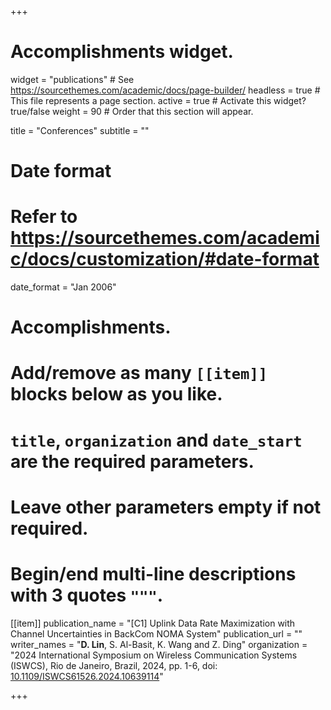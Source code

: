 +++
# Accomplishments widget.
widget = "publications"  # See https://sourcethemes.com/academic/docs/page-builder/
headless = true  # This file represents a page section.
active = true  # Activate this widget? true/false
weight = 90  # Order that this section will appear.

title = "Conferences"
subtitle = ""

# Date format
#   Refer to https://sourcethemes.com/academic/docs/customization/#date-format
date_format = "Jan 2006"

# Accomplishments.
#   Add/remove as many `[[item]]` blocks below as you like.
#   `title`, `organization` and `date_start` are the required parameters.
#   Leave other parameters empty if not required.
#   Begin/end multi-line descriptions with 3 quotes `"""`.

[[item]]
  publication_name = "[C1] Uplink Data Rate Maximization with Channel Uncertainties in BackCom NOMA System"
  publication_url = ""
  writer_names = "**D. Lin**, S. Al-Basit, K. Wang and Z. Ding"
  organization = "2024 International Symposium on Wireless Communication Systems (ISWCS), Rio de Janeiro, Brazil, 2024, pp. 1-6, doi: [10.1109/ISWCS61526.2024.10639114](https://dx.doi.org/10.1109/ISWCS61526.2024.10639114)"

+++
